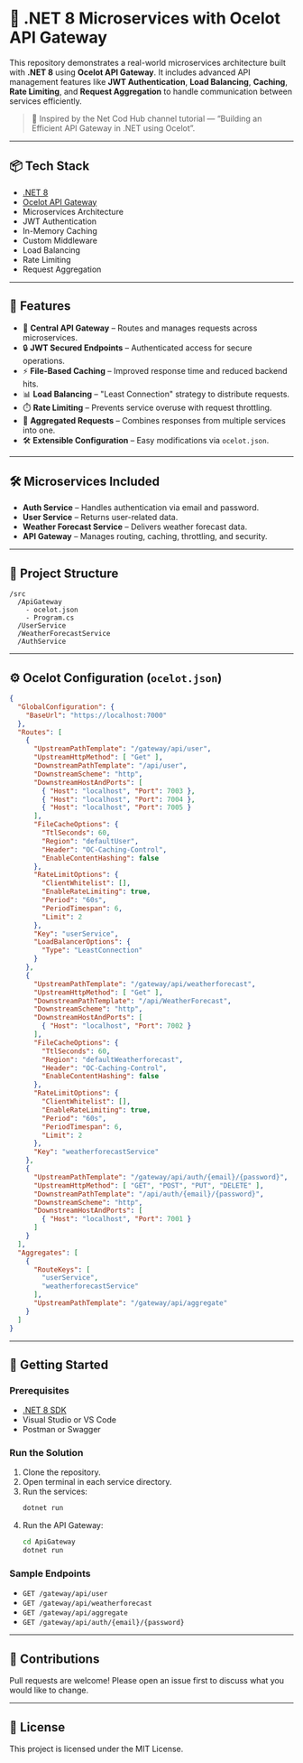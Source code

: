 ﻿
# 🧩 .NET 8 Microservices with Ocelot API Gateway

This repository demonstrates a real-world microservices architecture built with **.NET 8** using **Ocelot API Gateway**. It includes advanced API management features like **JWT Authentication**, **Load Balancing**, **Caching**, **Rate Limiting**, and **Request Aggregation** to handle communication between services efficiently.

> 🎥 Inspired by the Net Cod Hub channel tutorial — “Building an Efficient API Gateway in .NET using Ocelot”.

---

## 📦 Tech Stack

- [.NET 8](https://dotnet.microsoft.com/)
- [Ocelot API Gateway](https://ocelot.readthedocs.io/)
- Microservices Architecture
- JWT Authentication
- In-Memory Caching
- Custom Middleware
- Load Balancing
- Rate Limiting
- Request Aggregation

---

## 🚀 Features

- 🔁 **Central API Gateway** – Routes and manages requests across microservices.
- 🔒 **JWT Secured Endpoints** – Authenticated access for secure operations.
- ⚡ **File-Based Caching** – Improved response time and reduced backend hits.
- 📊 **Load Balancing** – "Least Connection" strategy to distribute requests.
- ⏱️ **Rate Limiting** – Prevents service overuse with request throttling.
- 🔗 **Aggregated Requests** – Combines responses from multiple services into one.
- 🛠️ **Extensible Configuration** – Easy modifications via `ocelot.json`.

---

## 🛠️ Microservices Included

- **Auth Service** – Handles authentication via email and password.
- **User Service** – Returns user-related data.
- **Weather Forecast Service** – Delivers weather forecast data.
- **API Gateway** – Manages routing, caching, throttling, and security.

---

## 📁 Project Structure

```
/src
  /ApiGateway
    - ocelot.json
    - Program.cs
  /UserService
  /WeatherForecastService
  /AuthService
```

---

## ⚙️ Ocelot Configuration (`ocelot.json`)

```json
{
  "GlobalConfiguration": {
    "BaseUrl": "https://localhost:7000"
  },
  "Routes": [
    {
      "UpstreamPathTemplate": "/gateway/api/user",
      "UpstreamHttpMethod": [ "Get" ],
      "DownstreamPathTemplate": "/api/user",
      "DownstreamScheme": "http",
      "DownstreamHostAndPorts": [
        { "Host": "localhost", "Port": 7003 },
        { "Host": "localhost", "Port": 7004 },
        { "Host": "localhost", "Port": 7005 }
      ],
      "FileCacheOptions": {
        "TtlSeconds": 60,
        "Region": "defaultUser",
        "Header": "OC-Caching-Control",
        "EnableContentHashing": false
      },
      "RateLimitOptions": {
        "ClientWhitelist": [],
        "EnableRateLimiting": true,
        "Period": "60s",
        "PeriodTimespan": 6,
        "Limit": 2
      },
      "Key": "userService",
      "LoadBalancerOptions": {
        "Type": "LeastConnection"
      }
    },
    {
      "UpstreamPathTemplate": "/gateway/api/weatherforecast",
      "UpstreamHttpMethod": [ "Get" ],
      "DownstreamPathTemplate": "/api/WeatherForecast",
      "DownstreamScheme": "http",
      "DownstreamHostAndPorts": [
        { "Host": "localhost", "Port": 7002 }
      ],
      "FileCacheOptions": {
        "TtlSeconds": 60,
        "Region": "defaultWeatherforecast",
        "Header": "OC-Caching-Control",
        "EnableContentHashing": false
      },
      "RateLimitOptions": {
        "ClientWhitelist": [],
        "EnableRateLimiting": true,
        "Period": "60s",
        "PeriodTimespan": 6,
        "Limit": 2
      },
      "Key": "weatherforecastService"
    },
    {
      "UpstreamPathTemplate": "/gateway/api/auth/{email}/{password}",
      "UpstreamHttpMethod": [ "GET", "POST", "PUT", "DELETE" ],
      "DownstreamPathTemplate": "/api/auth/{email}/{password}",
      "DownstreamScheme": "http",
      "DownstreamHostAndPorts": [
        { "Host": "localhost", "Port": 7001 }
      ]
    }
  ],
  "Aggregates": [
    {
      "RouteKeys": [
        "userService",
        "weatherforecastService"
      ],
      "UpstreamPathTemplate": "/gateway/api/aggregate"
    }
  ]
}
```

---

## 🚦 Getting Started

### Prerequisites

- [.NET 8 SDK](https://dotnet.microsoft.com/)
- Visual Studio or VS Code
- Postman or Swagger

### Run the Solution

1. Clone the repository.
2. Open terminal in each service directory.
3. Run the services:
   ```bash
   dotnet run
   ```
4. Run the API Gateway:
   ```bash
   cd ApiGateway
   dotnet run
   ```

### Sample Endpoints

- `GET /gateway/api/user`
- `GET /gateway/api/weatherforecast`
- `GET /gateway/api/aggregate`
- `GET /gateway/api/auth/{email}/{password}`

---

## 🙌 Contributions

Pull requests are welcome! Please open an issue first to discuss what you would like to change.

---

## 📝 License

This project is licensed under the MIT License.
